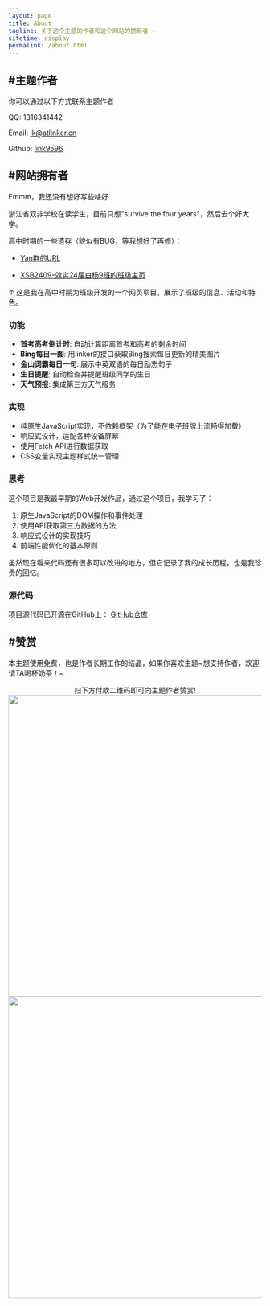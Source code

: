 ```yaml
---
layout: page
title: About
tagline: 关于这个主题的作者和这个网站的拥有者 ~
sitetime: display
permalink: /about.html
---
```


## #主题作者

你可以通过以下方式联系主题作者

QQ: 1316341442

Email: <a href="mailto:lk@atlinker.cn">lk@atlinker.cn</a>

Github: [link9596](https://github.com/link9596)


## #网站拥有者

Emmm，我还没有想好写些啥好  

浙江省双非学校在读学生，目前只想"survive the four years"，然后去个好大学。

高中时期的一些遗存（貌似有BUG，等我想好了再修）：

- [Yan群的URL](https://situchengxiang.github.io/_projects/usefulurls.html)

- [XSB2409-效实24届白杨9班的班级主页](https://situchengxiang.github.io/_projects/electron-classpage/xsb2409.html)

↑ 这是我在高中时期为班级开发的一个网页项目，展示了班级的信息、活动和特色。

### 功能

- **首考高考倒计时**: 自动计算距离首考和高考的剩余时间
- **Bing每日一图**: 用linker的接口获取Bing搜索每日更新的精美图片
- **金山词霸每日一句**: 展示中英双语的每日励志句子
- **生日提醒**: 自动检查并提醒班级同学的生日
- **天气预报**: 集成第三方天气服务

### 实现

- 纯原生JavaScript实现，不依赖框架（为了能在电子班牌上流畅得加载）
- 响应式设计，适配各种设备屏幕
- 使用Fetch API进行数据获取
- CSS变量实现主题样式统一管理

### 思考

这个项目是我最早期的Web开发作品，通过这个项目，我学习了：

1. 原生JavaScript的DOM操作和事件处理
2. 使用API获取第三方数据的方法
3. 响应式设计的实现技巧
4. 前端性能优化的基本原则

虽然现在看来代码还有很多可以改进的地方，但它记录了我的成长历程，也是我珍贵的回忆。

### 源代码

项目源代码已开源在GitHub上：
[GitHub仓库](https://github.com/SituChengxiang/electronic-class-page)


## #赞赏

本主题使用免费，也是作者长期工作的结晶，如果你喜欢主题\~想支持作者，欢迎请TA喝杯奶茶！~

<center>扫下方付款二维码即可向主题作者赞赏!</center>


<img src="https://atlinker.cn/pay/wechat.png" width="600px" />
<img src="https://atlinker.cn/pay/apay.png" width="600px" />
